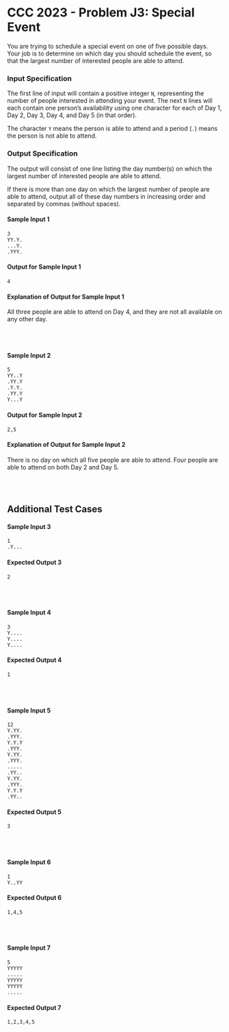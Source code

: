 # CCC 2023 - Problem J3: Special Event

You are trying to schedule a special event on one of five possible days.
Your job is to determine on which day you should schedule the event, so that the largest number of interested people are able to attend.

### Input Specification
The first line of input will contain a positive integer `N`, representing the number of people interested in attending your event. The next `N` lines will each contain one person’s availability using one character for each of Day 1, Day 2, Day 3, Day 4, and Day 5 (in that order).

The character `Y` means the person is able to attend and a period (`.`) means the person is not able to attend.

### Output Specification
The output will consist of one line listing the day number(s) on which the largest number of interested people are able to attend.

If there is more than one day on which the largest number of people are able to attend, output all of these day numbers in increasing order and separated by commas (without spaces).

#### Sample Input 1
```
3
YY.Y.
...Y.
.YYY.
```

#### Output for Sample Input 1
```
4
```

#### Explanation of Output for Sample Input 1
All three people are able to attend on Day 4, and they are not all available on any other day.

<br><br>

#### Sample Input 2
```
5
YY..Y
.YY.Y
.Y.Y.
.YY.Y
Y...Y
```

#### Output for Sample Input 2
```
2,5
```

#### Explanation of Output for Sample Input 2
There is no day on which all five people are able to attend. Four people are able to attend on both Day 2 and Day 5.

<br><br>

## Additional Test Cases
#### Sample Input 3
```
1
.Y...
```
#### Expected Output 3
```
2
```

<br><br>

#### Sample Input 4
```
3
Y....
Y....
Y....
```
#### Expected Output 4
```
1
```

<br><br>


#### Sample Input 5
```
12
Y.YY.
.YYY.
Y.Y.Y
.YYY.
Y.YY.
.YYY.
.....
.YY..
Y.YY.
.YYY.
Y.Y.Y
.YY..
```
#### Expected Output 5
```
3
```

<br><br>


#### Sample Input 6
```
1
Y..YY
```
#### Expected Output 6
```
1,4,5
```

<br><br>


#### Sample Input 7
```
5
YYYYY
.....
YYYYY
YYYYY
.....
```
#### Expected Output 7
```
1,2,3,4,5
```
